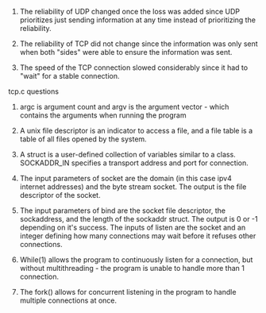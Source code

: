 
1. The reliability of UDP changed once the loss was added since UDP prioritizes just sending information at any time instead of prioritizing the reliability.

2. The reliability of TCP did not change since the information was only sent when both "sides" were able to ensure the information was sent.

3. The speed of the TCP connection slowed considerably since it had to "wait" for a stable connection.


tcp.c questions
1. argc is argument count and argv is the argument vector - which contains the arguments when running the program

2. A unix file descriptor is an indicator to access a file, and a file table is a table of all files opened by the system.

3. A struct is a user-defined collection of variables similar to a class. SOCKADDR_IN specifies a transport address and port for connection.

4. The input parameters of socket are the domain (in this case ipv4 internet addresses) and the byte stream socket. The output is the file descriptor of the socket.

5. The input parameters of bind are the socket file descriptor, the sockaddress, and the length of the sockaddr struct. The output is 0 or -1 depending on it's success. The inputs of listen are the socket and an integer defining how many connections may wait before it refuses other connections.

6. While(1) allows the program to continuously listen for a connection, but without multithreading - the program is unable to handle more than 1 connection.

7. The fork() allows for concurrent listening in the program to handle multiple connections at once.